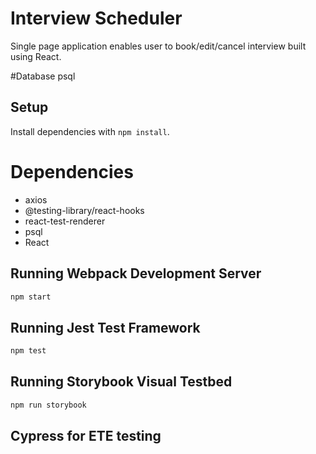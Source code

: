 # Interview Scheduler
Single page application enables user to book/edit/cancel interview built using React.

#Database
psql

## Setup

Install dependencies with `npm install`.
# Dependencies

- axios
- @testing-library/react-hooks
- react-test-renderer
- psql
- React

## Running Webpack Development Server

```sh
npm start
```

## Running Jest Test Framework

```sh
npm test
```

## Running Storybook Visual Testbed

```sh
npm run storybook
```
## Cypress for ETE testing
